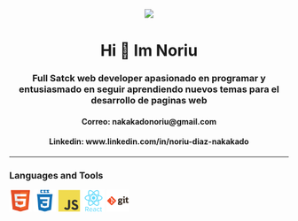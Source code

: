 

<!--
**NakakadoNoriu/NakakadoNoriu** is a ✨ _special_ ✨ repository because its `README.md` (this file) appears on your GitHub profile.

Here are some ideas to get you started:

- 🔭 I’m currently working on ...
- 🌱 I’m currently learning ...
- 👯 I’m looking to collaborate on ...
- 🤔 I’m looking for help with ...
- 💬 Ask me about ...
- 📫 How to reach me: ...
- 😄 Pronouns: ...
- ⚡ Fun fact: ...
-->

<div id="header" align="center">
  <img src="https://media.giphy.com/media/h408T6Y5GfmXBKW62l/giphy.gif" width="300"/> 
  <h1 align="center">  Hi 👋 Im Noriu </h1>
  <h3> Full Satck web developer apasionado en programar y entusiasmado en seguir aprendiendo nuevos temas para el desarrollo de paginas web </h3>
  <h4> Correo: nakakadonoriu@gmail.com </h4>
  <h4> Linkedin: www.linkedin.com/in/noriu-diaz-nakakado
  </h4>
</div>
<hr/>
<!--
https://github.com/devicons/devicon/blob/master/icons/html5/html5-original.svg
https://github.com/devicons/devicon/blob/master/icons/css3/css3-plain-wordmark.svg
https://github.com/devicons/devicon/blob/master/icons/javascript/javascript-original.svg
https://github.com/devicons/devicon/blob/master/icons/react/react-original-wordmark.svg
https://github.com/devicons/devicon/blob/master/icons/git/git-original-wordmark.svg
-->
<div>
  <h3>Languages and Tools</h3>
  <div>
    <img src="https://github.com/devicons/devicon/blob/master/icons/html5/html5-original.svg" width="40"/> 
    <img src="https://github.com/devicons/devicon/blob/master/icons/css3/css3-plain-wordmark.svg" width="40"/>
    <img src="https://github.com/devicons/devicon/blob/master/icons/javascript/javascript-original.svg" width="40"/>
    <img src="https://github.com/devicons/devicon/blob/master/icons/react/react-original-wordmark.svg" width="40"/>
    <img src="https://github.com/devicons/devicon/blob/master/icons/git/git-original-wordmark.svg" width="40"/>
  </div>
</div>




